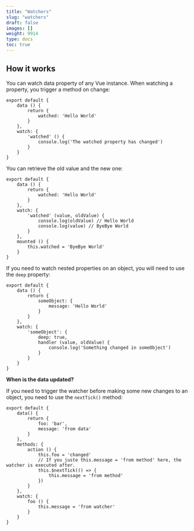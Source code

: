 ```yaml
---
title: "Watchers"
slug: "watchers"
draft: false
images: []
weight: 9914
type: docs
toc: true
---
```


## How it works
You can watch data property of any Vue instance. When watching a property, you trigger a method on change:

    export default {
        data () {
            return {
                watched: 'Hello World'
            }
        },
        watch: {
            'watched' () {
                console.log('The watched property has changed')
            }
        }
    }

You can retrieve the old value and the new one: 

    export default {
        data () {
            return {
                watched: 'Hello World'
            }
        },
        watch: {
            'watched' (value, oldValue) {
                console.log(oldValue) // Hello World
                console.log(value) // ByeBye World
            }
        },
        mounted () {
            this.watched = 'ByeBye World'
        }
    }

If you need to watch nested properties on an object, you will need to use the `deep` property:

    export default {
        data () {
            return {
                someObject: {
                    message: 'Hello World'
                }
            }
        },
        watch: {
            'someObject': {
                deep: true,
                handler (value, oldValue) {
                    console.log('Something changed in someObject')
                }
            }
        }
    }

**When is the data updated?** 

If you need to trigger the watcher before making some new changes to an object, you need to use the `nextTick()` method: 

    export default {
        data() {
            return {
                foo: 'bar',
                message: 'from data'
            }
        },
        methods: {
            action () {
                this.foo = 'changed'
                // If you juste this.message = 'from method' here, the watcher is executed after. 
                this.$nextTick(() => {
                    this.message = 'from method'
                })
            }
        },
        watch: {
            foo () {
                this.message = 'from watcher'
            }
        }
    }


